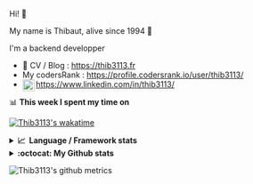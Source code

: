 Hi! 👋

My name is Thibaut, alive since 1994 🍷

I'm a backend developper

-   📝 CV / Blog : https://thib3113.fr
-   My codersRank : https://profile.codersrank.io/user/thib3113/
-   <a href="https://www.linkedin.com/in/thib3113/"><img align="left" alt="Thib3113's Linkedin" width="21px" src="https://img.icons8.com/color/48/linkedin.png" /></a> https://www.linkedin.com/in/thib3113/

📊 **This week I spent my time on**

[![Thib3113's wakatime](https://github-readme-stats.vercel.app/api/wakatime?username=thib3113&layout=default&theme=dracula&langs_count=6&hide_title=true&hide_border=true)](https://wakatime.com/@thib3113)

<details>
  <summary><b>📈&nbsp;&nbsp;Language&nbsp;/&nbsp;Framework stats</b></summary>
  <br/>  
  <a href='https://profile.codersrank.io/user/thib3113/'>
  <img src='http://cr-skills-chart-widget.azurewebsites.net/api/api?username=thib3113&padding=30&skills=php,batchfile,javascript,less,mysql,reactjs,scss,shell,typescript,vue'>
  </a>
</details>

<details>
  <summary><b>:octocat: My Github stats</b></summary>
  <br/>  
  
  <img src="https://github-readme-stats.vercel.app/api?username=thib3113&theme=dracula&show_icons=true&" alt="Thib3113's GitHub stats" />

<!--START_SECTION:activity-->

1. 💪 Opened PR [#341](https://github.com/icebob/fastest-validator/pull/341) in [icebob/fastest-validator](https://github.com/icebob/fastest-validator)
2. 🎉 Merged PR [#42](https://github.com/thib3113/node-crowdsec/pull/42) in [thib3113/node-crowdsec](https://github.com/thib3113/node-crowdsec)
3. 🎉 Merged PR [#40](https://github.com/thib3113/node-crowdsec/pull/40) in [thib3113/node-crowdsec](https://github.com/thib3113/node-crowdsec)
4. 🗣 Commented on [#2611](https://github.com/centreon/centreon/pull/2611#issuecomment-1812557572) in [centreon/centreon](https://github.com/centreon/centreon)
5. ❌ Closed PR [#2611](https://github.com/centreon/centreon/pull/2611) in [centreon/centreon](https://github.com/centreon/centreon)
 <!--END_SECTION:activity-->

</details>

![Thib3113's github metrics](https://gist.githubusercontent.com/thib3113/83a96e16f8bca103f1b0e376186c66ec/raw/github-metrics.svg)
